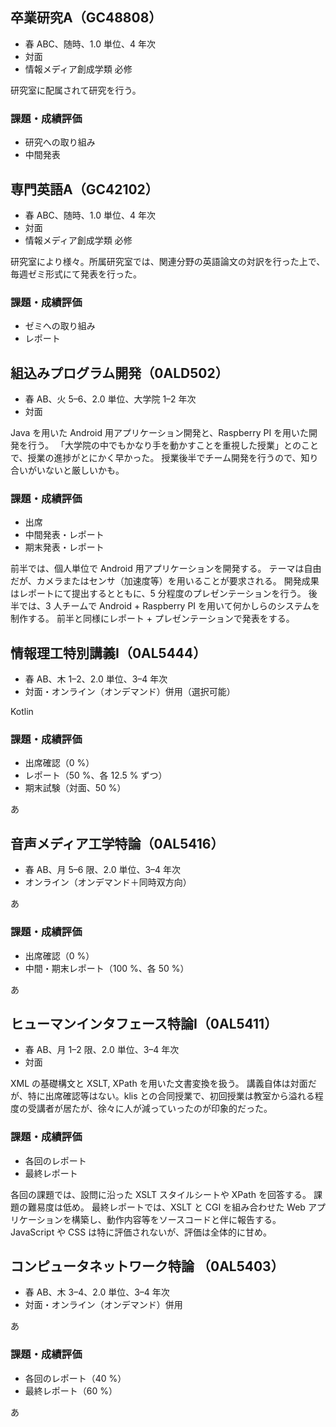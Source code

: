 ## 卒業研究A（GC48808）
- 春 ABC、随時、1.0 単位、4 年次
- 対面
- 情報メディア創成学類 必修

研究室に配属されて研究を行う。

### 課題・成績評価
- 研究への取り組み
- 中間発表

## 専門英語A（GC42102）
- 春 ABC、随時、1.0 単位、4 年次
- 対面
- 情報メディア創成学類 必修

研究室により様々。所属研究室では、関連分野の英語論文の対訳を行った上で、毎週ゼミ形式にて発表を行った。

### 課題・成績評価
- ゼミへの取り組み
- レポート

## 組込みプログラム開発（0ALD502）
- 春 AB、火 5–6、2.0 単位、大学院 1–2 年次
- 対面

Java を用いた Android 用アプリケーション開発と、Raspberry PI を用いた開発を行う。
「大学院の中でもかなり手を動かすことを重視した授業」とのことで、授業の進捗がとにかく早かった。
授業後半でチーム開発を行うので、知り合いがいないと厳しいかも。

### 課題・成績評価

- 出席
- 中間発表・レポート
- 期末発表・レポート

前半では、個人単位で Android 用アプリケーションを開発する。
テーマは自由だが、カメラまたはセンサ（加速度等）を用いることが要求される。
開発成果はレポートにて提出するとともに、5 分程度のプレゼンテーションを行う。
後半では、3 人チームで Android + Raspberry PI を用いて何かしらのシステムを制作する。
前半と同様にレポート + プレゼンテーションで発表をする。

## 情報理工特別講義I（0AL5444）
- 春 AB、木 1–2、2.0 単位、3–4 年次
- 対面・オンライン（オンデマンド）併用（選択可能）

Kotlin

### 課題・成績評価

- 出席確認（0 %）
- レポート（50 %、各 12.5 % ずつ）
- 期末試験（対面、50 %）

あ

## 音声メディア工学特論（0AL5416）
- 春 AB、月 5–6 限、2.0 単位、3–4 年次
- オンライン（オンデマンド＋同時双方向）

あ

### 課題・成績評価
- 出席確認（0 %）
- 中間・期末レポート（100 %、各 50 %）

あ

## ヒューマンインタフェース特論I（0AL5411）
- 春 AB、月 1–2 限、2.0 単位、3–4 年次	
- 対面

XML の基礎構文と XSLT, XPath を用いた文書変換を扱う。
講義自体は対面だが、特に出席確認等はない。klis との合同授業で、初回授業は教室から溢れる程度の受講者が居たが、徐々に人が減っていったのが印象的だった。

### 課題・成績評価
- 各回のレポート
- 最終レポート

各回の課題では、設問に沿った XSLT スタイルシートや XPath を回答する。
課題の難易度は低め。
最終レポートでは、XSLT と CGI を組み合わせた Web アプリケーションを構築し、動作内容等をソースコードと伴に報告する。
JavaScript や CSS は特に評価されないが、評価は全体的に甘め。

## コンピュータネットワーク特論	（0AL5403）
- 春 AB、木 3–4、2.0 単位、3–4 年次
- 対面・オンライン（オンデマンド）併用

あ

### 課題・成績評価

- 各回のレポート（40 %）
- 最終レポート（60 %）

あ
